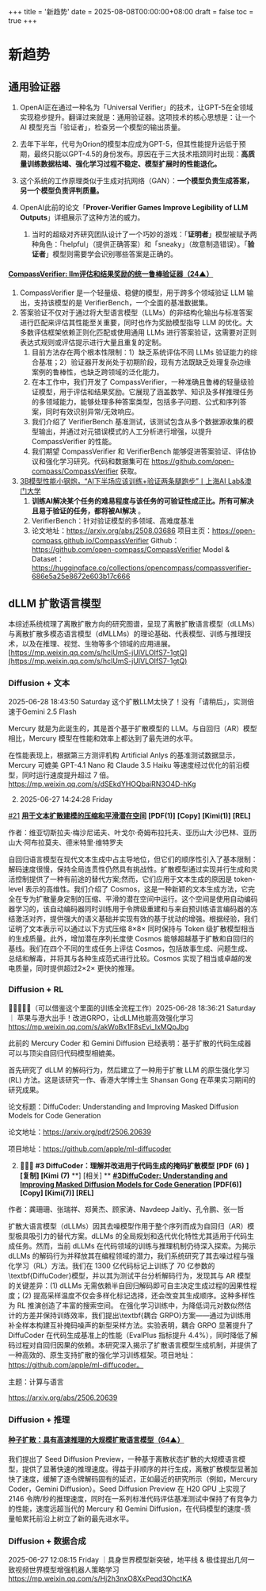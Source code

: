 +++
title = '新趋势'
date = 2025-08-08T00:00:00+08:00
draft = false
toc = true
+++

# 新趋势

## 通用验证器

1. OpenAI正在通过一种名为「Universal Verifier」的技术，让GPT-5在全领域实现稳步提升。翻译过来就是：通用验证器。这项技术的核心思想是：让一个AI 模型充当「验证者」，检查另一个模型的输出质量。
2. 去年下半年，代号为Orion的模型本应成为GPT-5，但其性能提升远低于预期，最终只能以GPT-4.5的身份发布。原因在于三大技术瓶颈同时出现：**高质量训练数据枯竭、强化学习过程不稳定、模型扩展时的性能退化。**
3. 这个系统的工作原理类似于生成对抗网络（GAN）：**一个模型负责生成答案，另一个模型负责评判质量。**
4. OpenAI此前的论文「**Prover-Verifier Games Improve Legibility of LLM Outputs**」详细展示了这种方法的威力。

   1. 当时的超级对齐研究团队设计了一个巧妙的游戏：「**证明者**」模型被赋予两种角色：「helpful」（提供正确答案）和「sneaky」（故意制造错误）。「**验证者**」模型则需要学会识别哪些答案是正确的。

#### [CompassVerifier: llm评估和结果奖励的统一鲁棒验证器（24▲） ](https://huggingface.co/papers/2508.03686?utm_source=digest-papers&utm_medium=email&utm_campaign=2025-08-06)

1. CompassVerifier 是一个轻量级、稳健的模型，用于跨多个领域验证 LLM 输出，支持该模型的是 VerifierBench，一个全面的基准数据集。
2. 答案验证不仅对于通过将大型语言模型（LLMs）的非结构化输出与标准答案进行匹配来评估其性能至关重要，同时也作为奖励模型指导 LLM 的优化。大多数评估框架依赖正则化匹配或使用通用 LLMs 进行答案验证，这需要对正则表达式规则或评估提示进行大量且重复的定制。
   1. 目前方法存在两个根本性限制：1）缺乏系统评估不同 LLMs 验证能力的综合基准；2）验证器开发尚处于初期阶段，现有方法既缺乏处理复杂边缘案例的鲁棒性，也缺乏跨领域的泛化能力。
   2. 在本工作中，我们开发了 CompassVerifier，一种准确且鲁棒的轻量级验证模型，用于评估和结果奖励。它展现了涵盖数学、知识及多样推理任务的多领域能力，能够处理多种答案类型，包括多子问题、公式和序列答案，同时有效识别异常/无效响应。
   3. 我们介绍了 VerifierBench 基准测试，该测试包含从多个数据源收集的模型输出，并通过对元错误模式的人工分析进行增强，以提升 CompassVerifier 的性能。
   4. 我们期望 CompassVerifier 和 VerifierBench 能够促进答案验证、评估协议和强化学习研究。代码和数据集可在 https://github.com/open-compass/CompassVerifier 获取。
3. [3B模型性能小钢炮，“AI下半场应该训练+验证两条腿跑步”丨上海AI Lab&amp;澳门大学](https://mp.weixin.qq.com/s/nzEQ86jx4hEJMUnzj8Mu5A)
   1. **训练AI解决某个任务的难易程度与该任务的可验证性成正比。所有可解决且易于验证的任务，都将被AI解决** 。
   2. VerifierBench：针对验证模型的多领域、高难度基准
   3. 论文地址：https://arxiv.org/abs/2508.03686
      项目主页：https://open-compass.github.io/CompassVerifier
      Github：https://github.com/open-compass/CompassVerifier
      Model & Dataset：https://huggingface.co/collections/opencompass/compassverifier-686e5a25e8672e603b17c666

## dLLM 扩散语言模型

本综述系统梳理了离散扩散方向的研究图谱，呈现了离散扩散语言模型（dLLMs）与离散扩散多模态语言模型（dMLLMs）的理论基础、代表模型、训练与推理技术，以及在推理、视觉、生物等多个领域的应用进展。[https://mp.weixin.qq.com/s/hcIUmS-jUIVLOIfS7-1gtQ](https://mp.weixin.qq.com/s/hcIUmS-jUIVLOIfS7-1gtQ)

### Diffusion + 文本

2025-06-28 18:43:50 Saturday 这个扩散LLM太快了！没有「请稍后」，实测倍速于Gemini 2.5 Flash

Mercury 就是为此诞生的，其是首个基于扩散模型的 LLM。与自回归（AR）模型相比，Mercury 模型在性能和效率上都达到了最先进的水平。

在性能表现上，根据第三方测评机构 Artificial Anlys 的基准测试数据显示，Mercury 可媲美 GPT-4.1 Nano 和 Claude 3.5 Haiku 等速度经过优化的前沿模型，同时运行速度提升超过 7 倍。 https://mp.weixin.qq.com/s/dSEkdYHOQbaiRN3O4D-hKg

2. 2025-06-27 14:24:28 Friday

[#21](https://arxiv.org/abs/2506.21170) **[用于文本扩散建模的压缩和平滑潜在空间](https://papers.cool/arxiv/2506.21170)** **[PDF(1)]** **[Copy]** **[Kimi(1)]** **[REL]**

作者：维亚切斯拉夫·梅沙尼诺夫、叶戈尔·奇姆布拉托夫、亚历山大·沙巴林、亚历山大·阿布拉莫夫、德米特里·维特罗夫

自回归语言模型在现代文本生成中占主导地位，但它们的顺序性引入了基本限制：解码速度很慢，保持全局连贯性仍然具有挑战性。扩散模型通过实现并行生成和灵活控制提供了一种有前途的替代方案;然而，它们应用于文本生成的原因是 token-level 表示的高维性。我们介绍了 Cosmos，这是一种新颖的文本生成方法，它完全在专为扩散量身定制的压缩、平滑的潜在空间中运行。这个空间是使用自动编码器学习的，该自动编码器同时训练用于令牌级重建和与来自预训练语言编码器的冻结激活对齐，提供强大的语义基础并实现有效的基于扰动的增强。根据经验，我们证明了文本表示可以通过以下方式压缩 8×8× 同时保持与 Token 级扩散模型相当的生成质量。此外，增加潜在序列长度使 Cosmos 能够超越基于扩散和自回归的基线。我们在四个不同的生成任务上评估 Cosmos，包括故事生成、问题生成、总结和解毒，并将其与各种生成范式进行比较。Cosmos 实现了相当或卓越的发电质量，同时提供超过2×2× 更快的推理。

### Diffusion + RL

🌈🌈🌈🌈🌈（可以借鉴这个里面的训练全流程工作）2025-06-28 18:36:21 Saturday ｜ 苹果与港大出手！改进GRPO，让dLLM也能高效强化学习 https://mp.weixin.qq.com/s/akWoBx1F8sEvi_IxMQpJbg

此前的 Mercury Coder 和 Gemini Diffusion 已经表明：基于扩散的代码生成器可以与顶尖自回归代码模型相媲美。

首先研究了 dLLM 的解码行为，然后建立了一种用于扩散 LLM 的原生强化学习 (RL) 方法。这是该研究一作、香港大学博士生 Shansan Gong 在苹果实习期间的研究成果。

论文标题：DiffuCoder: Understanding and Improving Masked Diffusion Models for Code Generation

论文地址：https://arxiv.org/pdf/2506.20639

项目地址：https://github.com/apple/ml-diffucoder

2. **🌈🌈🌈 #3 DiffuCoder：理解并改进用于代码生成的掩码扩散模型 [PDF** **(6)** **] [复制] [Kimi** **(7)**  **] [相关] ** **[#3](https://arxiv.org/abs/2506.20639)****[DiffuCoder: Understanding and Improving Masked Diffusion Models for Code Generation](https://papers.cool/arxiv/2506.20639)**** [PDF(6)] [Copy] [Kimi(7)] [REL]**

作者：龚珊珊、张瑞祥、郑黄杰、顾家涛、Navdeep Jaitly、孔令鹏、张一哲

扩散大语言模型（dLLMs）因其去噪模型作用于整个序列而成为自回归（AR）模型极具吸引力的替代方案。dLLMs 的全局规划和迭代优化特性尤其适用于代码生成任务。然而，当前 dLLMs 在代码领域的训练与推理机制仍待深入探索。为揭示 dLLMs 的解码行为并释放其在编程领域的潜力，我们系统研究了其去噪过程与强化学习（RL）方法。我们在 1300 亿代码标记上训练了 70 亿参数的\textbf{DiffuCoder}模型，并以其为测试平台分析解码行为，发现其与 AR 模型的关键差异：(1) dLLMs 无需依赖半自回归解码即可自主决定生成过程的因果性程度；(2) 提高采样温度不仅会多样化标记选择，还会改变其生成顺序。这种多样性为 RL 推演创造了丰富的搜索空间。 在强化学习训练中，为降低词元对数似然估计的方差并保持训练效率，我们提出\textbf{耦合 GRPO}方案——通过为训练用补全样本构建互补掩码噪声的新型采样方法。实验表明，耦合 GRPO 显著提升了 DiffuCoder 在代码生成基准上的性能（EvalPlus 指标提升 4.4%），同时降低了解码过程对自回归因果的依赖。本研究深入揭示了扩散语言模型生成机制，并提供了一种高效的、原生支持扩散的强化学习训练框架。项目地址：https://github.com/apple/ml-diffucoder。

主题：计算与语言

https://arxiv.org/abs/2506.20639

### Diffusion + 推理

#### [种子扩散：具有高速推理的大规模扩散语言模型（64▲） ](https://huggingface.co/papers/2508.02193?utm_source=digest-papers&utm_medium=email&utm_campaign=2025-08-06)

我们提出了 Seed Diffusion Preview，一种基于离散状态扩散的大规模语言模型，提供了显著快速的推理速度。得益于非顺序的并行生成，离散扩散模型显著加快了速度，缓解了逐令牌解码固有的延迟，正如最近的研究所示（例如，Mercury Coder，Gemini Diffusion）。Seed Diffusion Preview 在 H20 GPU 上实现了 2146 令牌/秒的推理速度，同时在一系列标准代码评估基准测试中保持了有竞争力的性能，速度远超当代的 Mercury 和 Gemini Diffusion，在代码模型的速度-质量帕累托前沿上树立了新的最先进水平。

### Diffusion + 数据合成

2025-06-27 12:08:15 Friday ｜具身世界模型新突破，地平线 & 极佳提出几何一致视频世界模型增强机器人策略学习  https://mp.weixin.qq.com/s/Hj2h3nxO8XxPeqd3OhctKA

